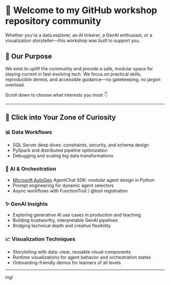 # 👋 Welcome to my GitHub workshop repository community

Whether you're a data explorer, an AI tinkerer, a GenAI enthusiast, or a visualization storyteller—this workshop was built to support you.

## 🎯 Our Purpose

We exist to uplift the community and provide a safe, modular space for staying current in fast-evolving tech. We focus on practical skills, reproducible demos, and accessible guidance—no gatekeeping, no jargon overload.

Scroll down to choose what interests you most 👇

---

## 🧠 Click into Your Zone of Curiosity

### 📊 **Data Workflows**
- SQL Server deep dives: constraints, security, and schema design
- PySpark and distributed pipeline optimization
- Debugging and scaling big data transformations

### 🤖 **AI & Orchestration**
- [Microsoft AutoGen](https://github.com/jeandjoseph/workshop/blob/main/AgentcisAI/ms-autogen/intro-to-ms-autogen/docs/index.md) AgentChat SDK: modular agent design in Python
- Prompt engineering for dynamic agent selectors
- Async workflows with FunctionTool / @tool registration

### ✨ **GenAI Insights**
- Exploring generative AI use cases in production and teaching
- Building trustworthy, interpretable GenAI pipelines
- Bridging technical depth and creative flexibility

### 📈 **Visualization Techniques**
- Storytelling with data: clear, reusable visual components
- Runtime visualizations for agent behavior and orchestration states
- Onboarding-friendly demos for learners of all levels

---

ing!
